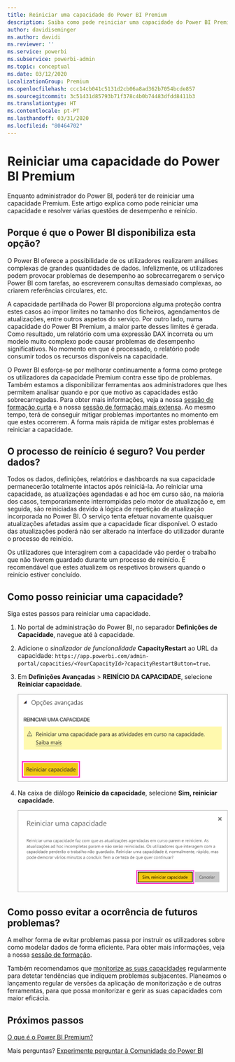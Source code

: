 ```yaml
---
title: Reiniciar uma capacidade do Power BI Premium
description: Saiba como pode reiniciar uma capacidade do Power BI Premium para resolver problemas de desempenho.
author: davidiseminger
ms.author: davidi
ms.reviewer: ''
ms.service: powerbi
ms.subservice: powerbi-admin
ms.topic: conceptual
ms.date: 03/12/2020
LocalizationGroup: Premium
ms.openlocfilehash: ccc14cb041c5131d2cb06a8ad362b7054bcde857
ms.sourcegitcommit: 3c51431d85793b71f378c4b0b74483dfdd8411b3
ms.translationtype: HT
ms.contentlocale: pt-PT
ms.lasthandoff: 03/31/2020
ms.locfileid: "80464702"
---
```

# <a name="restart-a-power-bi-premium-capacity"></a>Reiniciar uma capacidade do Power BI Premium

Enquanto administrador do Power BI, poderá ter de reiniciar uma capacidade Premium. Este artigo explica como pode reiniciar uma capacidade e resolver várias questões de desempenho e reinício.

## <a name="why-does-power-bi-provide-this-option"></a>Porque é que o Power BI disponibiliza esta opção?

O Power BI oferece a possibilidade de os utilizadores realizarem análises complexas de grandes quantidades de dados. Infelizmente, os utilizadores podem provocar problemas de desempenho ao sobrecarregarem o serviço Power BI com tarefas, ao escreverem consultas demasiado complexas, ao criarem referências circulares, etc.

A capacidade partilhada do Power BI proporciona alguma proteção contra estes casos ao impor limites no tamanho dos ficheiros, agendamentos de atualizações, entre outros aspetos do serviço. Por outro lado, numa capacidade do Power BI Premium, a maior parte desses limites é gerada. Como resultado, um relatório com uma expressão DAX incorreta ou um modelo muito complexo pode causar problemas de desempenho significativos. No momento em que é processado, o relatório pode consumir todos os recursos disponíveis na capacidade. 

O Power BI esforça-se por melhorar continuamente a forma como protege os utilizadores da capacidade Premium contra esse tipo de problemas. Também estamos a disponibilizar ferramentas aos administradores que lhes permitem analisar quando e por que motivo as capacidades estão sobrecarregadas. Para obter mais informações, veja a nossa [sessão de formação curta](https://www.youtube.com/watch?v=UgsjMbhi_Bk&feature=youtu.be) e a nossa [sessão de formação mais extensa](https://www.microsoft.com/businessapplicationssummit/video/BAS2018-2174). Ao mesmo tempo, terá de conseguir mitigar problemas importantes no momento em que estes ocorrerem. A forma mais rápida de mitigar estes problemas é reiniciar a capacidade.

## <a name="is-the-restart-process-safe-will-i-lose-any-data"></a>O processo de reinício é seguro? Vou perder dados?

Todos os dados, definições, relatórios e dashboards na sua capacidade permanecerão totalmente intactos após reiniciá-la. Ao reiniciar uma capacidade, as atualizações agendadas e ad hoc em curso são, na maioria dos casos, temporariamente interrompidas pelo motor de atualização e, em seguida, são reiniciadas devido à lógica de repetição de atualização incorporada no Power BI. O serviço tenta efetuar novamente quaisquer atualizações afetadas assim que a capacidade ficar disponível. O estado das atualizações poderá não ser alterado na interface do utilizador durante o processo de reinício. 

Os utilizadores que interagirem com a capacidade vão perder o trabalho que não tiverem guardado durante um processo de reinício. É recomendável que estes atualizem os respetivos browsers quando o reinício estiver concluído.

## <a name="how-do-i-restart-a-capacity"></a>Como posso reiniciar uma capacidade?

Siga estes passos para reiniciar uma capacidade.

1. No portal de administração do Power BI, no separador **Definições de Capacidade**, navegue até à capacidade. 

1. Adicione o *sinalizador de funcionalidade* **CapacityRestart** ao URL da capacidade: `https://app.powerbi.com/admin-portal/capacities/<YourCapacityId>?capacityRestartButton=true`.

1. Em **Definições Avançadas** > **REINÍCIO DA CAPACIDADE**, selecione **Reiniciar capacidade**.

    ![Reiniciar capacidade](media/service-admin-premium-restart/restart-capacity.png)

1. Na caixa de diálogo **Reinício da capacidade**, selecione **Sim, reiniciar capacidade**.

    ![Confirmar o reinício](media/service-admin-premium-restart/confirm-restart.png)

## <a name="how-can-i-prevent-issues-from-happening-in-the-future"></a>Como posso evitar a ocorrência de futuros problemas?

A melhor forma de evitar problemas passa por instruir os utilizadores sobre como modelar dados de forma eficiente. Para obter mais informações, veja a nossa [sessão de formação](https://www.microsoft.com/businessapplicationssummit/video/BAS2018-2170).

Também recomendamos que [monitorize as suas capacidades](service-admin-premium-monitor-capacity.md) regularmente para detetar tendências que indiquem problemas subjacentes. Planeamos o lançamento regular de versões da aplicação de monitorização e de outras ferramentas, para que possa monitorizar e gerir as suas capacidades com maior eficácia.

## <a name="next-steps"></a>Próximos passos

[O que é o Power BI Premium?](service-premium-what-is.md)

Mais perguntas? [Experimente perguntar à Comunidade do Power BI](https://community.powerbi.com/)
